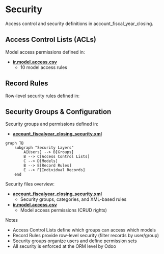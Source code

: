 # Security

Access control and security definitions in account_fiscal_year_closing.

## Access Control Lists (ACLs)

Model access permissions defined in:
- **[ir.model.access.csv](../account_fiscal_year_closing/security/ir.model.access.csv)**
  - 10 model access rules

## Record Rules

Row-level security rules defined in:

## Security Groups & Configuration

Security groups and permissions defined in:
- **[account_fiscalyear_closing_security.xml](../account_fiscal_year_closing/security/account_fiscalyear_closing_security.xml)**

```mermaid
graph TB
    subgraph "Security Layers"
        A[Users] --> B[Groups]
        B --> C[Access Control Lists]
        C --> D[Models]
        B --> E[Record Rules]
        E --> F[Individual Records]
    end
```

Security files overview:
- **[account_fiscalyear_closing_security.xml](../account_fiscal_year_closing/security/account_fiscalyear_closing_security.xml)**
  - Security groups, categories, and XML-based rules
- **[ir.model.access.csv](../account_fiscal_year_closing/security/ir.model.access.csv)**
  - Model access permissions (CRUD rights)

Notes
- Access Control Lists define which groups can access which models
- Record Rules provide row-level security (filter records by user/group)
- Security groups organize users and define permission sets
- All security is enforced at the ORM level by Odoo
